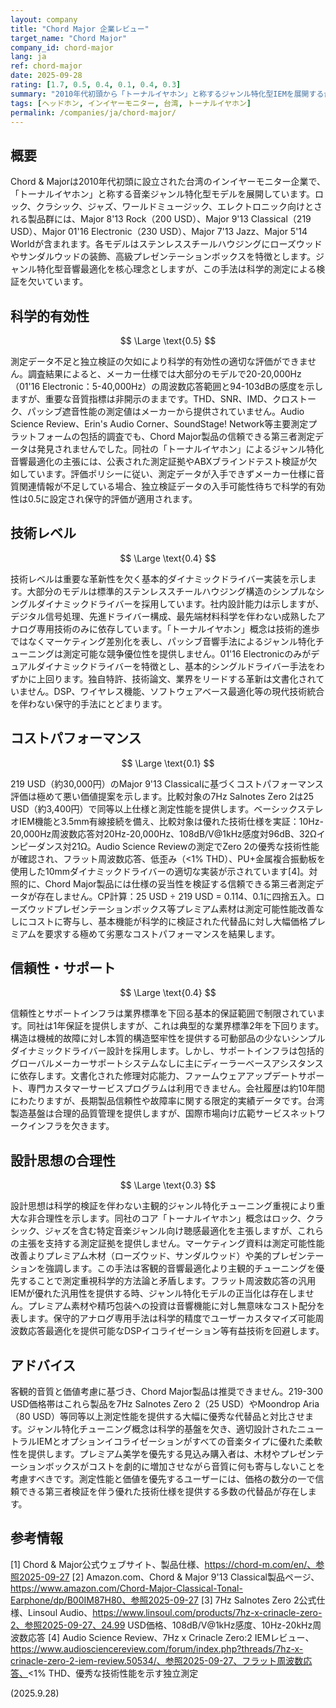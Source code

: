 ```yaml
---
layout: company
title: "Chord Major 企業レビュー"
target_name: "Chord Major"
company_id: chord-major
lang: ja
ref: chord-major
date: 2025-09-28
rating: [1.7, 0.5, 0.4, 0.1, 0.4, 0.3]
summary: "2010年代初頭から「トーナルイヤホン」と称するジャンル特化型IEMを展開する台湾メーカー。価格帯は31,000円〜43,000円。科学的検証を欠く主観的なチューニング哲学で知られる。"
tags: [ヘッドホン, インイヤーモニター, 台湾, トーナルイヤホン]
permalink: /companies/ja/chord-major/
---
```


## 概要

Chord & Majorは2010年代初頭に設立された台湾のインイヤーモニター企業で、「トーナルイヤホン」と称する音楽ジャンル特化型モデルを展開しています。ロック、クラシック、ジャズ、ワールドミュージック、エレクトロニック向けとされる製品群には、Major 8'13 Rock（200 USD）、Major 9'13 Classical（219 USD）、Major 01'16 Electronic（230 USD）、Major 7'13 Jazz、Major 5'14 Worldが含まれます。各モデルはステンレススチールハウジングにローズウッドやサンダルウッドの装飾、高級プレゼンテーションボックスを特徴とします。ジャンル特化型音響最適化を核心理念としますが、この手法は科学的測定による検証を欠いています。

## 科学的有効性

$$ \Large \text{0.5} $$

測定データ不足と独立検証の欠如により科学的有効性の適切な評価ができません。調査結果によると、メーカー仕様では大部分のモデルで20-20,000Hz（01'16 Electronic：5-40,000Hz）の周波数応答範囲と94-103dBの感度を示しますが、重要な音質指標は非開示のままです。THD、SNR、IMD、クロストーク、パッシブ遮音性能の測定値はメーカーから提供されていません。Audio Science Review、Erin's Audio Corner、SoundStage! Network等主要測定プラットフォームの包括的調査でも、Chord Major製品の信頼できる第三者測定データは発見されませんでした。同社の「トーナルイヤホン」によるジャンル特化音響最適化の主張には、公表された測定証拠やABXブラインドテスト検証が欠如しています。評価ポリシーに従い、測定データが入手できずメーカー仕様に音質関連情報が不足している場合、独立検証データの入手可能性待ちで科学的有効性は0.5に設定され保守的評価が適用されます。

## 技術レベル

$$ \Large \text{0.4} $$

技術レベルは重要な革新性を欠く基本的ダイナミックドライバー実装を示します。大部分のモデルは標準的ステンレススチールハウジング構造のシンプルなシングルダイナミックドライバーを採用しています。社内設計能力は示しますが、デジタル信号処理、先進ドライバー構成、最先端材料科学を伴わない成熟したアナログ専用技術のみに依存しています。「トーナルイヤホン」概念は技術的進歩ではなくマーケティング差別化を表し、パッシブ音響手法によるジャンル特化チューニングは測定可能な競争優位性を提供しません。01'16 Electronicのみがデュアルダイナミックドライバーを特徴とし、基本的シングルドライバー手法をわずかに上回ります。独自特許、技術論文、業界をリードする革新は文書化されていません。DSP、ワイヤレス機能、ソフトウェアベース最適化等の現代技術統合を伴わない保守的手法にとどまります。

## コストパフォーマンス

$$ \Large \text{0.1} $$

219 USD（約30,000円）のMajor 9'13 Classicalに基づくコストパフォーマンス評価は極めて悪い価値提案を示します。比較対象の7Hz Salnotes Zero 2は25 USD（約3,400円）で同等以上仕様と測定性能を提供します。ベーシックステレオIEM機能と3.5mm有線接続を備え、比較対象は優れた技術仕様を実証：10Hz-20,000Hz周波数応答対20Hz-20,000Hz、108dB/V@1kHz感度対96dB、32Ωインピーダンス対21Ω。Audio Science Reviewの測定でZero 2の優秀な技術性能が確認され、フラット周波数応答、低歪み（<1% THD）、PU+金属複合振動板を使用した10mmダイナミックドライバーの適切な実装が示されています[4]。対照的に、Chord Major製品には仕様の妥当性を検証する信頼できる第三者測定データが存在しません。CP計算：25 USD ÷ 219 USD = 0.114、0.1に四捨五入。ローズウッドプレゼンテーションボックス等プレミアム素材は測定可能性能改善なしにコストに寄与し、基本機能が科学的に検証された代替品に対し大幅価格プレミアムを要求する極めて劣悪なコストパフォーマンスを結果します。

## 信頼性・サポート

$$ \Large \text{0.4} $$

信頼性とサポートインフラは業界標準を下回る基本的保証範囲で制限されています。同社は1年保証を提供しますが、これは典型的な業界標準2年を下回ります。構造は機械的故障に対し本質的構造堅牢性を提供する可動部品の少ないシンプルダイナミックドライバー設計を採用します。しかし、サポートインフラは包括的グローバルメーカーサポートシステムなしに主にディーラーベースアシスタンスに依存します。文書化された修理対応能力、ファームウェアアップデートサポート、専門カスタマーサービスプログラムは利用できません。会社履歴は約10年間にわたりますが、長期製品信頼性や故障率に関する限定的実績データです。台湾製造基盤は合理的品質管理を提供しますが、国際市場向け広範サービスネットワークインフラを欠きます。

## 設計思想の合理性

$$ \Large \text{0.3} $$

設計思想は科学的検証を伴わない主観的ジャンル特化チューニング重視により重大な非合理性を示します。同社のコア「トーナルイヤホン」概念はロック、クラシック、ジャズを含む特定音楽ジャンル向け聴感最適化を主張しますが、これらの主張を支持する測定証拠を提供しません。マーケティング資料は測定可能性能改善よりプレミアム木材（ローズウッド、サンダルウッド）や美的プレゼンテーションを強調します。この手法は客観的音響最適化より主観的チューニングを優先することで測定重視科学的方法論と矛盾します。フラット周波数応答の汎用IEMが優れた汎用性を提供する時、ジャンル特化モデルの正当化は存在しません。プレミアム素材や精巧包装への投資は音響機能に対し無意味なコスト配分を表します。保守的アナログ専用手法は科学的精度でユーザーカスタマイズ可能周波数応答最適化を提供可能なDSPイコライゼーション等有益技術を回避します。

## アドバイス

客観的音質と価値考慮に基づき、Chord Major製品は推奨できません。219-300 USD価格帯はこれら製品を7Hz Salnotes Zero 2（25 USD）やMoondrop Aria（80 USD）等同等以上測定性能を提供する大幅に優秀な代替品と対比させます。ジャンル特化チューニング概念は科学的基盤を欠き、適切設計されたニュートラルIEMとオプションイコライゼーションがすべての音楽タイプに優れた柔軟性を提供します。プレミアム美学を優先する見込み購入者は、木材やプレゼンテーションボックスがコストを劇的に増加させながら音質に何も寄与しないことを考慮すべきです。測定性能と価値を優先するユーザーには、価格の数分の一で信頼できる第三者検証を伴う優れた技術仕様を提供する多数の代替品が存在します。

## 参考情報

[1] Chord & Major公式ウェブサイト、製品仕様、https://chord-m.com/en/、参照2025-09-27
[2] Amazon.com、Chord & Major 9'13 Classical製品ページ、https://www.amazon.com/Chord-Major-Classical-Tonal-Earphone/dp/B00IM87H80、参照2025-09-27
[3] 7Hz Salnotes Zero 2公式仕様、Linsoul Audio、https://www.linsoul.com/products/7hz-x-crinacle-zero-2、参照2025-09-27、24.99 USD価格、108dB/V@1kHz感度、10Hz-20kHz周波数応答
[4] Audio Science Review、7Hz x Crinacle Zero:2 IEMレビュー、https://www.audiosciencereview.com/forum/index.php?threads/7hz-x-crinacle-zero-2-iem-review.50534/、参照2025-09-27、フラット周波数応答、<1% THD、優秀な技術性能を示す独立測定

(2025.9.28)